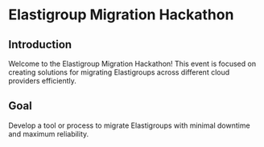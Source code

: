 # Elastigroup Migration Hackathon

## Introduction

Welcome to the Elastigroup Migration Hackathon! This event is focused on creating solutions for migrating Elastigroups across different cloud providers efficiently.

## Goal

Develop a tool or process to migrate Elastigroups with minimal downtime and maximum reliability.
